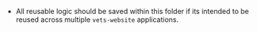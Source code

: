 - All reusable logic should be saved within this folder if its intended to be reused across multiple `vets-website` applications.
